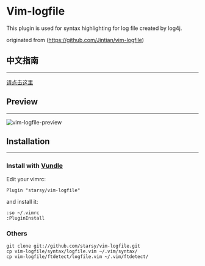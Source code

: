 # Vim-logfile

 This plugin is used for syntax highlighting for log file created by log4j.

 originated from (https://github.com/Jintian/vim-logfile)


## 中文指南
----
[请点击这里](http://blog.dengjintian.com/vim-logfile-syntax-highlight/)

## Preview
----
![vim-logfile-preview](http://blog.dengjintian.com/wp-content/uploads/2012/12/2012-12-11_1954.png)


## Installation
---

### Install with [Vundle](https://github.com/gmarik/vundle)

Edit your vimrc:

    Plugin "starsy/vim-logfile"

and install it:

    :so ~/.vimrc
    :PluginInstall


### Others
	git clone git://github.com/starsy/vim-logfile.git
	cp vim-logfile/syntax/logfile.vim ~/.vim/syntax/
	cp vim-logfile/ftdetect/logfile.vim ~/.vim/ftdetect/

